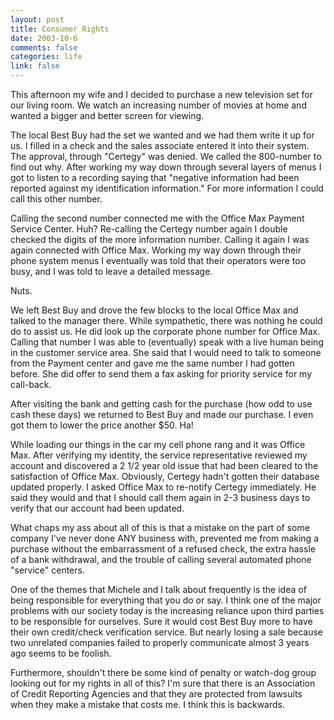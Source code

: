 ```yaml
--- 
layout: post
title: Consumer Rights
date: 2003-10-6
comments: false
categories: life
link: false
---
```

This afternoon my wife and I decided to purchase a new television set for our living room. We watch an increasing number of movies at home and wanted a bigger and better screen for viewing.

The local Best Buy had the set we wanted and we had them write it up for us. I filled in a check and the sales associate entered it into their system. The approval, through "Certegy" was denied. We called the 800-number to find out why. After working my way down through several layers of menus I got to listen to a recording saying that "negative information had been reported against my identification information." For more information I could call this other number.

Calling the second number connected me with the Office Max Payment Service Center. Huh? Re-calling the Certegy number again I double checked the digits of the more information number. Calling it again I was again connected with Office Max. Working my way down through their phone system menus I eventually was told that their operators were too busy, and I was told to leave a detailed message.

Nuts.

We left Best Buy and drove the few blocks to the local Office Max and talked to the manager there. While sympathetic, there was nothing he could do to assist us. He did look up the corporate phone number for Office Max. Calling that number I was able to (eventually) speak with a live human being in the customer service area. She said that I would need to talk to someone from the Payment center and gave me the same number I had gotten before. She did offer to send them a fax asking for priority service for my call-back.

After visiting the bank and getting cash for the purchase (how odd to use cash these days) we returned to Best Buy and made our purchase. I even got them to lower the price another $50. Ha!

While loading our things in the car my cell phone rang and it was Office Max. After verifying my identity, the service representative reviewed my account and discovered a 2 1/2 year old issue that had been cleared to the satisfaction of Office Max. Obviously, Certegy hadn't gotten their database updated properly. I asked Office Max to re-notify Certegy immediately. He said they would and that I should call them again in 2-3 business days to verify that our account had been updated.

What chaps my ass about all of this is that a mistake on the part of some company I've never done ANY business with, prevented me from making a purchase without the embarrassment of a refused check, the extra hassle of a bank withdrawal, and the trouble of calling several automated phone "service" centers.

One of the themes that Michele and I talk about frequently is the idea of being responsible for everything that you do or say. I think one of the major problems with our society today is the increasing reliance upon third parties to be responsible for ourselves. Sure it would cost Best Buy more to have their own credit/check verification service. But nearly losing a sale because two unrelated companies failed to properly communicate almost 3 years ago seems to be foolish.

Furthermore, shouldn't there be some kind of penalty or watch-dog group looking out for my rights in all of this? I'm sure that there is an Association of Credit Reporting Agencies and that they are protected from lawsuits when they make a mistake that costs me. I think this is backwards.
